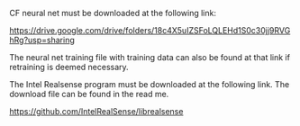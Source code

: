 CF neural net must be downloaded at the following link:

https://drive.google.com/drive/folders/18c4X5uIZSFoLQLEHd1S0c30jj9RVGhRg?usp=sharing

The neural net training file with training data can also be found at that link if retraining is deemed necessary.

The Intel Realsense program must be downloaded at the following link. The download file can be found in the read me.

https://github.com/IntelRealSense/librealsense
